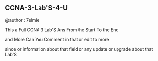 ## CCNA-3-Lab'S-4-U

@author : 7elmie 

This a Full CCNA 3 Lab'S Ans From the Start To the End 

and More Can You Comment in that or edit to more 

since or information about that field or any update or upgrade about that Lab'S
